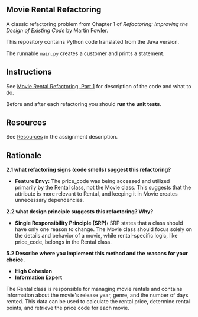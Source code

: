 ## Movie Rental Refactoring

A classic refactoring problem from Chapter 1 of
_Refactoring: Improving the Design of Existing Code_ by Martin Fowler.  

This repository contains Python code translated from the Java version.

The runnable `main.py` creates a customer and prints a statement.


## Instructions

See [Movie Rental Refactoring, Part 1](https://cpske.github.io/ISP/assignment/movierental/movierental-part1) for description of the code and what to do.

Before and after each refactoring you should **run the unit tests**.

## Resources

See [Resources](https://cpske.github.io/ISP/assignment/movierental/movierental-part1#resources) in the assignment description.


## Rationale
**2.1 what refactoring signs (code smells) suggest this refactoring?**
* **Feature Envy:**
The price_code was being accessed and utilized primarily by the Rental class, 
not the Movie class. This suggests that the attribute is more relevant to Rental, 
and keeping it in Movie creates unnecessary dependencies.

**2.2 what design principle suggests this refactoring? Why?**
* **Single Responsibility Principle (SRP):**
SRP states that a class should have only one reason to change. 
The Movie class should focus solely on the details and behavior of a movie, 
while rental-specific logic, like price_code, belongs in the Rental class.

**5.2 Describe where you implement this method and the reasons for your choice.**
* **High Cohesion**
* **Information Expert**

The Rental class is responsible for managing movie rentals and contains information about 
the movie's release year, genre, and the number of days rented. This data can be used to calculate 
the rental price, determine rental points, and retrieve the price code for each movie.
